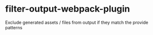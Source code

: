 # filter-output-webpack-plugin
Exclude generated assets / files from output if they match the provide patterns
